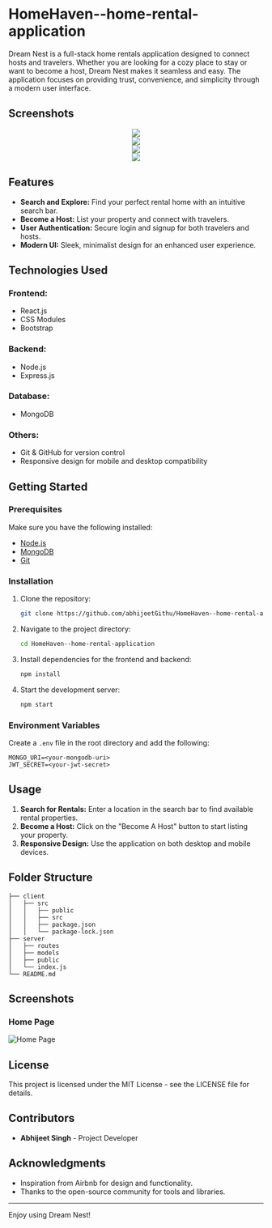 ﻿# HomeHaven--home-rental-application

Dream Nest is a full-stack home rentals application designed to connect hosts and travelers. Whether you are looking for a cozy place to stay or want to become a host, Dream Nest makes it seamless and easy. The application focuses on providing trust, convenience, and simplicity through a modern user interface.

## Screenshots

<!-- ![Homepage Screenshot](Screenshot 2024-12-02 083544.png) -->
<center> <img src="client/public/assets/screen1"> </center>
<center> <img src="client\public\assets\screen2"> </center>
<center> <img src="client\public\assets\screen3"> </center>
<center> <img src="client\public\assets\screen4"> </center>


## Features

- **Search and Explore:** Find your perfect rental home with an intuitive search bar.
- **Become a Host:** List your property and connect with travelers.
- **User Authentication:** Secure login and signup for both travelers and hosts.
- **Modern UI:** Sleek, minimalist design for an enhanced user experience.

## Technologies Used

### Frontend:
- React.js
- CSS Modules
- Bootstrap

### Backend:
- Node.js
- Express.js

### Database:
- MongoDB

### Others:
- Git & GitHub for version control
- Responsive design for mobile and desktop compatibility

## Getting Started

### Prerequisites
Make sure you have the following installed:
- [Node.js](https://nodejs.org/)
- [MongoDB](https://www.mongodb.com/)
- [Git](https://git-scm.com/)

### Installation

1. Clone the repository:
   ```bash
   git clone https://github.com/abhijeetGithu/HomeHaven--home-rental-application.git
   ```

2. Navigate to the project directory:
   ```bash
   cd HomeHaven--home-rental-application
   ```

3. Install dependencies for the frontend and backend:
   ```bash
   npm install
   ```

4. Start the development server:
   ```bash
   npm start
   ```

### Environment Variables
Create a `.env` file in the root directory and add the following:

```
MONGO_URI=<your-mongodb-uri>
JWT_SECRET=<your-jwt-secret>
```

## Usage

1. **Search for Rentals:** Enter a location in the search bar to find available rental properties.
2. **Become a Host:** Click on the "Become A Host" button to start listing your property.
3. **Responsive Design:** Use the application on both desktop and mobile devices.

## Folder Structure

```
├── client
│   ├── src
│   │   ├── public
│   │   ├── src
│   │   ├── package.json
│   │   └── package-lock.json
├── server
│   ├── routes
│   ├── models
│   ├── public
│   └── index.js
└── README.md
```

## Screenshots

### Home Page
![Home Page](image.png)

## License
This project is licensed under the MIT License - see the LICENSE file for details.

## Contributors
- **Abhijeet Singh** - Project Developer

## Acknowledgments
- Inspiration from Airbnb for design and functionality.
- Thanks to the open-source community for tools and libraries.

---

Enjoy using Dream Nest!
